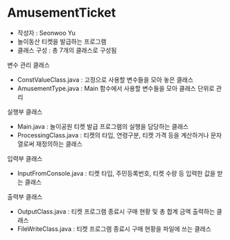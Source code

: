 # AmusementTicket
 - 작성자 : Seonwoo Yu
 - 놀이동산 티켓을 발급하는 프로그램
 - 클래스 구성 : 총 7개의 클래스로 구성됨

변수 관리 클래스
 - ConstValueClass.java : 고정으로 사용할 변수들을 모아 놓은 클래스
 - AmusementType.java : Main 함수에서 사용할 변수들을 모아 클래스 단위로 관리

실행부 클래스
 - Main.java : 놀이공원 티켓 발급 프로그램의 실행을 담당하는 클래스
 - ProcessingClass.java : 티켓의 타입, 연령구분, 티켓 가격 등을 계산하거나 문자열로써 재정의하는 클래스

입력부 클래스
 - InputFromConsole.java : 티켓 타입, 주민등록번호, 티켓 수량 등 입력한 값을 받는 클래스

출력부 클래스
 - OutputClass.java : 티켓 프로그램 종료시 구매 현황 및 총 합계 금액 출력하는 클래스
 - FileWriteClass.java : 티켓 프로그램 종료시 구매 현황을 파일에 쓰는 클래스

